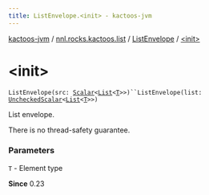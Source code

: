 ```yaml
---
title: ListEnvelope.<init> - kactoos-jvm
---
```


[kactoos-jvm](../../index.html) / [nnl.rocks.kactoos.list](../index.html) / [ListEnvelope](index.html) / [&lt;init&gt;](./-init-.html)

# &lt;init&gt;

`ListEnvelope(src: `[`Scalar`](../../nnl.rocks.kactoos/-scalar/index.html)`<`[`List`](https://kotlinlang.org/api/latest/jvm/stdlib/kotlin.collections/-list/index.html)`<`[`T`](index.html#T)`>>)``ListEnvelope(list: `[`UncheckedScalar`](../../nnl.rocks.kactoos.scalar/-unchecked-scalar/index.html)`<`[`List`](https://kotlinlang.org/api/latest/jvm/stdlib/kotlin.collections/-list/index.html)`<`[`T`](index.html#T)`>>)`

List envelope.

There is no thread-safety guarantee.

### Parameters

`T` - Element type

**Since**
0.23

